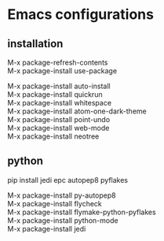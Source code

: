 # Emacs configurations

## installation
   M-x package-refresh-contents  
   M-x package-install <Return> use-package  
   
   M-x package-install <Return> auto-install  
   M-x package-install <Return> quickrun  
   M-x package-install <Return> whitespace  
   M-x package-install <Return> atom-one-dark-theme  
   M-x package-install <Return> point-undo  
   M-x package-install <Return> web-mode  
   M-x package-install <Return> neotree


## python
pip install jedi epc autopep8 pyflakes  

   M-x package-install <Return> py-autopep8  
   M-x package-install <Return> flycheck  
   M-x package-install <Return> flymake-python-pyflakes  
   M-x package-install <Return> python-mode  
   M-x package-install <Return> jedi  

